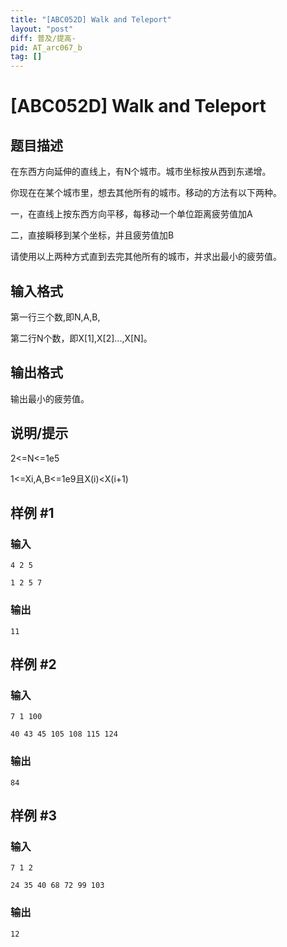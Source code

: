 ```yaml
---
title: "[ABC052D] Walk and Teleport"
layout: "post"
diff: 普及/提高-
pid: AT_arc067_b
tag: []
---
```


# [ABC052D] Walk and Teleport

## 题目描述

在东西方向延伸的直线上，有N个城市。城市坐标按从西到东递增。

你现在在某个城市里，想去其他所有的城市。移动的方法有以下两种。

一，在直线上按东西方向平移，每移动一个单位距离疲劳值加A

二，直接瞬移到某个坐标，并且疲劳值加B

请使用以上两种方式直到去完其他所有的城市，并求出最小的疲劳值。

## 输入格式

第一行三个数,即N,A,B,

第二行N个数，即X[1],X[2]...,X[N]。

## 输出格式

输出最小的疲劳值。

## 说明/提示

2<=N<=1e5

1<=Xi,A,B<=1e9且X(i)<X(i+1)

## 样例 #1

### 输入

```
4 2 5
1 2 5 7
```

### 输出

```
11
```

## 样例 #2

### 输入

```
7 1 100
40 43 45 105 108 115 124
```

### 输出

```
84
```

## 样例 #3

### 输入

```
7 1 2
24 35 40 68 72 99 103
```

### 输出

```
12
```

